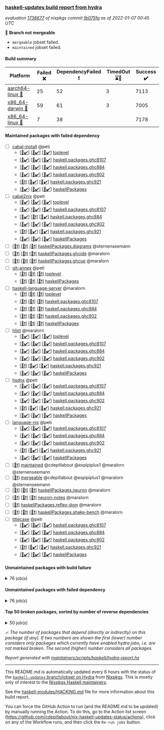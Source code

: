 ### [haskell-updates build report from hydra](https://hydra.nixos.org/jobset/nixpkgs/haskell-updates)
*evaluation [1736677](https://hydra.nixos.org/eval/1736677) of nixpkgs commit [fb075fa](https://github.com/NixOS/nixpkgs/commits/fb075fab731adbacfec384ad910bf48920c099c4) as of 2022-01-07 00:45 UTC*

:red_circle: **Branch not mergeable**
  * `mergeable` jobset failed.
  * `maintained` jobset failed.

#### Build summary

 | Platform | Failed :x: | DependencyFailed :heavy_exclamation_mark: | TimedOut :hourglass::no_entry_sign: | Success :heavy_check_mark: | 
 | --- | --- | --- | --- | --- | 
 | [aarch64-linux :iphone:](https://hydra.nixos.org/eval/1736677?filter=.aarch64-linux) | 25 | 52 | 3 | 7113 | 
 | [x86_64-darwin :apple:](https://hydra.nixos.org/eval/1736677?filter=.x86_64-darwin) | 59 | 61 | 3 | 7005 | 
 | [x86_64-linux :penguin:](https://hydra.nixos.org/eval/1736677?filter=.x86_64-linux) | 7 | 38 |  | 7178 | 
#### Maintained packages with failed dependency
- [ ] [cabal-install](https://hydra.nixos.org/eval/1736677?filter=cabal-install) @peti
  - [[:iphone::heavy_check_mark:]](https://hydra.nixos.org/build/163223493) [[:apple::heavy_check_mark:]](https://hydra.nixos.org/build/163225925) [[:penguin::heavy_check_mark:]](https://hydra.nixos.org/build/163225464) [toplevel](https://hydra.nixos.org/eval/1736677?filter=cabal-install)
  - [[:iphone::heavy_check_mark:]](https://hydra.nixos.org/build/163225688) [[:apple::heavy_check_mark:]](https://hydra.nixos.org/build/163222727) [[:penguin::heavy_check_mark:]](https://hydra.nixos.org/build/163222854) [haskell.packages.ghc8107](https://hydra.nixos.org/eval/1736677?filter=haskell.packages.ghc8107.cabal-install)
  - [[:iphone::heavy_check_mark:]](https://hydra.nixos.org/build/163226806) [[:apple::heavy_check_mark:]](https://hydra.nixos.org/build/163223469) [[:penguin::heavy_check_mark:]](https://hydra.nixos.org/build/163225400) [haskell.packages.ghc884](https://hydra.nixos.org/eval/1736677?filter=haskell.packages.ghc884.cabal-install)
  - [[:iphone::heavy_check_mark:]](https://hydra.nixos.org/build/163230562) [[:apple::heavy_check_mark:]](https://hydra.nixos.org/build/163230332) [[:penguin::heavy_check_mark:]](https://hydra.nixos.org/build/163229192) [haskell.packages.ghc902](https://hydra.nixos.org/eval/1736677?filter=haskell.packages.ghc902.cabal-install)
  - [[:iphone::heavy_exclamation_mark:]](https://hydra.nixos.org/build/163222873) [[:apple::heavy_check_mark:]](https://hydra.nixos.org/build/163229783) [[:penguin::heavy_check_mark:]](https://hydra.nixos.org/build/163228277) [haskell.packages.ghc921](https://hydra.nixos.org/eval/1736677?filter=haskell.packages.ghc921.cabal-install)
  - [[:iphone::heavy_check_mark:]](https://hydra.nixos.org/build/163224328) [[:apple::heavy_check_mark:]](https://hydra.nixos.org/build/163228852) [[:penguin::heavy_check_mark:]](https://hydra.nixos.org/build/163229818) [haskellPackages](https://hydra.nixos.org/eval/1736677?filter=haskellPackages.cabal-install)
- [ ] [cabal2nix](https://hydra.nixos.org/eval/1736677?filter=cabal2nix) @peti
  - [[:iphone::heavy_check_mark:]](https://hydra.nixos.org/build/163349644) [[:apple::heavy_check_mark:]](https://hydra.nixos.org/build/163349654) [[:penguin::heavy_check_mark:]](https://hydra.nixos.org/build/163349651) [toplevel](https://hydra.nixos.org/eval/1736677?filter=cabal2nix)
  - [[:iphone::heavy_check_mark:]](https://hydra.nixos.org/build/163224059) [[:apple::heavy_check_mark:]](https://hydra.nixos.org/build/163222728) [[:penguin::heavy_check_mark:]](https://hydra.nixos.org/build/163223252) [haskell.packages.ghc8107](https://hydra.nixos.org/eval/1736677?filter=haskell.packages.ghc8107.cabal2nix)
  - [[:iphone::heavy_check_mark:]](https://hydra.nixos.org/build/163228596) [[:apple::heavy_exclamation_mark:]](https://hydra.nixos.org/build/163228655) [[:penguin::heavy_check_mark:]](https://hydra.nixos.org/build/163224887) [haskell.packages.ghc884](https://hydra.nixos.org/eval/1736677?filter=haskell.packages.ghc884.cabal2nix)
  - [[:iphone::heavy_check_mark:]](https://hydra.nixos.org/build/163230832) [[:apple::heavy_check_mark:]](https://hydra.nixos.org/build/163227147) [[:penguin::heavy_check_mark:]](https://hydra.nixos.org/build/163228535) [haskell.packages.ghc902](https://hydra.nixos.org/eval/1736677?filter=haskell.packages.ghc902.cabal2nix)
  - [[:iphone::heavy_exclamation_mark:]](https://hydra.nixos.org/build/163231159) [[:apple::heavy_check_mark:]](https://hydra.nixos.org/build/163231168) [[:penguin::heavy_check_mark:]](https://hydra.nixos.org/build/163231157) [haskell.packages.ghc921](https://hydra.nixos.org/eval/1736677?filter=haskell.packages.ghc921.cabal2nix)
  - [[:iphone::heavy_check_mark:]](https://hydra.nixos.org/build/163229214) [[:apple::heavy_check_mark:]](https://hydra.nixos.org/build/163222929) [[:penguin::heavy_check_mark:]](https://hydra.nixos.org/build/163223364) [haskellPackages](https://hydra.nixos.org/eval/1736677?filter=haskellPackages.cabal2nix)
- [ ] [[:iphone::heavy_exclamation_mark:]](https://hydra.nixos.org/build/163227425) [[:apple::heavy_exclamation_mark:]](https://hydra.nixos.org/build/163226715) [[:penguin::heavy_exclamation_mark:]](https://hydra.nixos.org/build/163227688) [haskellPackages.diagrams](https://hydra.nixos.org/eval/1736677?filter=haskellPackages.diagrams) @sternenseemann
- [ ] [[:iphone::heavy_exclamation_mark:]](https://hydra.nixos.org/build/163231034) [[:apple::heavy_exclamation_mark:]](https://hydra.nixos.org/build/163231098) [[:penguin::heavy_exclamation_mark:]](https://hydra.nixos.org/build/163231100) [haskellPackages.ghcide](https://hydra.nixos.org/eval/1736677?filter=haskellPackages.ghcide) @maralorn
- [ ] [[:iphone::heavy_exclamation_mark:]](https://hydra.nixos.org/build/163227323) [[:apple::heavy_exclamation_mark:]](https://hydra.nixos.org/build/163225019) [[:penguin::heavy_exclamation_mark:]](https://hydra.nixos.org/build/163224645) [haskellPackages.ghcup](https://hydra.nixos.org/eval/1736677?filter=haskellPackages.ghcup) @maralorn
- [ ] [git-annex](https://hydra.nixos.org/eval/1736677?filter=git-annex) @peti
  - [[:iphone::heavy_exclamation_mark:]](https://hydra.nixos.org/build/163227858) [[:apple::heavy_exclamation_mark:]](https://hydra.nixos.org/build/163223228) [[:penguin::heavy_exclamation_mark:]](https://hydra.nixos.org/build/163222742) [toplevel](https://hydra.nixos.org/eval/1736677?filter=git-annex)
  - [[:iphone::heavy_exclamation_mark:]](https://hydra.nixos.org/build/163227385) [[:apple::heavy_exclamation_mark:]](https://hydra.nixos.org/build/163222810) [[:penguin::heavy_exclamation_mark:]](https://hydra.nixos.org/build/163225192) [haskellPackages](https://hydra.nixos.org/eval/1736677?filter=haskellPackages.git-annex)
- [ ] [haskell-language-server](https://hydra.nixos.org/eval/1736677?filter=haskell-language-server) @maralorn
  - [[:iphone::heavy_exclamation_mark:]](https://hydra.nixos.org/build/163231162) [[:apple::heavy_exclamation_mark:]](https://hydra.nixos.org/build/163231171) [[:penguin::heavy_exclamation_mark:]](https://hydra.nixos.org/build/163231155) [toplevel](https://hydra.nixos.org/eval/1736677?filter=haskell-language-server)
  - [[:iphone::heavy_exclamation_mark:]](https://hydra.nixos.org/build/163231080) [[:apple::heavy_exclamation_mark:]](https://hydra.nixos.org/build/163231065) [[:penguin::heavy_exclamation_mark:]](https://hydra.nixos.org/build/163231091) [haskell.packages.ghc8107](https://hydra.nixos.org/eval/1736677?filter=haskell.packages.ghc8107.haskell-language-server)
  - [[:iphone::heavy_exclamation_mark:]](https://hydra.nixos.org/build/163231044) [[:apple::heavy_exclamation_mark:]](https://hydra.nixos.org/build/163231063) [[:penguin::heavy_exclamation_mark:]](https://hydra.nixos.org/build/163231073) [haskell.packages.ghc884](https://hydra.nixos.org/eval/1736677?filter=haskell.packages.ghc884.haskell-language-server)
  - [[:iphone::heavy_exclamation_mark:]](https://hydra.nixos.org/build/163231156) [[:apple::heavy_exclamation_mark:]](https://hydra.nixos.org/build/163231172) [[:penguin::heavy_exclamation_mark:]](https://hydra.nixos.org/build/163231164) [haskell.packages.ghc902](https://hydra.nixos.org/eval/1736677?filter=haskell.packages.ghc902.haskell-language-server)
  - [[:iphone::heavy_exclamation_mark:]](https://hydra.nixos.org/build/163231102) [[:apple::heavy_exclamation_mark:]](https://hydra.nixos.org/build/163231062) [[:penguin::heavy_exclamation_mark:]](https://hydra.nixos.org/build/163231077) [haskellPackages](https://hydra.nixos.org/eval/1736677?filter=haskellPackages.haskell-language-server)
- [ ] [hlint](https://hydra.nixos.org/eval/1736677?filter=hlint) @maralorn
  - [[:iphone::heavy_check_mark:]](https://hydra.nixos.org/build/163230363) [[:apple::heavy_check_mark:]](https://hydra.nixos.org/build/163223085) [[:penguin::heavy_check_mark:]](https://hydra.nixos.org/build/163228299) [toplevel](https://hydra.nixos.org/eval/1736677?filter=hlint)
  - [[:iphone::heavy_check_mark:]](https://hydra.nixos.org/build/163224262) [[:apple::heavy_check_mark:]](https://hydra.nixos.org/build/163228298) [[:penguin::heavy_check_mark:]](https://hydra.nixos.org/build/163225377) [haskell.packages.ghc8107](https://hydra.nixos.org/eval/1736677?filter=haskell.packages.ghc8107.hlint)
  - [[:iphone::heavy_check_mark:]](https://hydra.nixos.org/build/163227625) [[:apple::heavy_check_mark:]](https://hydra.nixos.org/build/163227376) [[:penguin::heavy_check_mark:]](https://hydra.nixos.org/build/163229944) [haskell.packages.ghc884](https://hydra.nixos.org/eval/1736677?filter=haskell.packages.ghc884.hlint)
  - [[:iphone::heavy_check_mark:]](https://hydra.nixos.org/build/163231176) [[:apple::heavy_check_mark:]](https://hydra.nixos.org/build/163231175) [[:penguin::heavy_check_mark:]](https://hydra.nixos.org/build/163231153) [haskell.packages.ghc902](https://hydra.nixos.org/eval/1736677?filter=haskell.packages.ghc902.hlint)
  - [[:iphone::heavy_exclamation_mark:]](https://hydra.nixos.org/build/163231161) [[:apple::heavy_check_mark:]](https://hydra.nixos.org/build/163231173) [[:penguin::heavy_check_mark:]](https://hydra.nixos.org/build/163231158) [haskell.packages.ghc921](https://hydra.nixos.org/eval/1736677?filter=haskell.packages.ghc921.hlint)
  - [[:iphone::heavy_check_mark:]](https://hydra.nixos.org/build/163230659) [[:apple::heavy_check_mark:]](https://hydra.nixos.org/build/163230176) [[:penguin::heavy_check_mark:]](https://hydra.nixos.org/build/163225983) [haskellPackages](https://hydra.nixos.org/eval/1736677?filter=haskellPackages.hlint)
- [ ] [hsdns](https://hydra.nixos.org/eval/1736677?filter=hsdns) @peti
  - [[:iphone::heavy_check_mark:]](https://hydra.nixos.org/build/162331690) [[:apple::heavy_check_mark:]](https://hydra.nixos.org/build/162350846) [[:penguin::heavy_check_mark:]](https://hydra.nixos.org/build/162336663) [haskell.packages.ghc8107](https://hydra.nixos.org/eval/1736677?filter=haskell.packages.ghc8107.hsdns)
  - [[:iphone::heavy_check_mark:]](https://hydra.nixos.org/build/162338358) [[:apple::heavy_check_mark:]](https://hydra.nixos.org/build/162338514) [[:penguin::heavy_check_mark:]](https://hydra.nixos.org/build/162346198) [haskell.packages.ghc884](https://hydra.nixos.org/eval/1736677?filter=haskell.packages.ghc884.hsdns)
  - [[:iphone::heavy_check_mark:]](https://hydra.nixos.org/build/162562711) [[:apple::heavy_check_mark:]](https://hydra.nixos.org/build/162564646) [[:penguin::heavy_check_mark:]](https://hydra.nixos.org/build/162564507) [haskell.packages.ghc902](https://hydra.nixos.org/eval/1736677?filter=haskell.packages.ghc902.hsdns)
  - [[:iphone::heavy_exclamation_mark:]](https://hydra.nixos.org/build/162344058) [[:apple::heavy_check_mark:]](https://hydra.nixos.org/build/162350432) [[:penguin::heavy_check_mark:]](https://hydra.nixos.org/build/162340845) [haskell.packages.ghc921](https://hydra.nixos.org/eval/1736677?filter=haskell.packages.ghc921.hsdns)
  - [[:iphone::heavy_check_mark:]](https://hydra.nixos.org/build/162334631) [[:apple::heavy_check_mark:]](https://hydra.nixos.org/build/162338840) [[:penguin::heavy_check_mark:]](https://hydra.nixos.org/build/162345737) [haskellPackages](https://hydra.nixos.org/eval/1736677?filter=haskellPackages.hsdns)
- [ ] [language-nix](https://hydra.nixos.org/eval/1736677?filter=language-nix) @peti
  - [[:iphone::heavy_check_mark:]](https://hydra.nixos.org/build/162349654) [[:apple::heavy_check_mark:]](https://hydra.nixos.org/build/162346415) [[:penguin::heavy_check_mark:]](https://hydra.nixos.org/build/162331080) [haskell.packages.ghc8107](https://hydra.nixos.org/eval/1736677?filter=haskell.packages.ghc8107.language-nix)
  - [[:iphone::heavy_check_mark:]](https://hydra.nixos.org/build/162340650) [[:apple::heavy_check_mark:]](https://hydra.nixos.org/build/162340663) [[:penguin::heavy_check_mark:]](https://hydra.nixos.org/build/162351997) [haskell.packages.ghc884](https://hydra.nixos.org/eval/1736677?filter=haskell.packages.ghc884.language-nix)
  - [[:iphone::heavy_check_mark:]](https://hydra.nixos.org/build/163230397) [[:apple::heavy_check_mark:]](https://hydra.nixos.org/build/163228191) [[:penguin::heavy_check_mark:]](https://hydra.nixos.org/build/163226551) [haskell.packages.ghc902](https://hydra.nixos.org/eval/1736677?filter=haskell.packages.ghc902.language-nix)
  - [[:iphone::heavy_exclamation_mark:]](https://hydra.nixos.org/build/163231169) [[:apple::heavy_check_mark:]](https://hydra.nixos.org/build/163231160) [[:penguin::heavy_check_mark:]](https://hydra.nixos.org/build/163231165) [haskell.packages.ghc921](https://hydra.nixos.org/eval/1736677?filter=haskell.packages.ghc921.language-nix)
  - [[:iphone::heavy_check_mark:]](https://hydra.nixos.org/build/162333949) [[:apple::heavy_check_mark:]](https://hydra.nixos.org/build/162339327) [[:penguin::heavy_check_mark:]](https://hydra.nixos.org/build/162333831) [haskellPackages](https://hydra.nixos.org/eval/1736677?filter=haskellPackages.language-nix)
- [ ] [[:penguin::heavy_exclamation_mark:]](https://hydra.nixos.org/build/163231036) [maintained](https://hydra.nixos.org/eval/1736677?filter=maintained) @cdepillabout @expipiplus1 @maralorn @sternenseemann
- [ ] [[:penguin::heavy_exclamation_mark:]](https://hydra.nixos.org/build/163349642) [mergeable](https://hydra.nixos.org/eval/1736677?filter=mergeable) @cdepillabout @expipiplus1 @maralorn @sternenseemann
- [ ] [[:iphone::heavy_exclamation_mark:]](https://hydra.nixos.org/build/163223707) [[:apple::heavy_exclamation_mark:]](https://hydra.nixos.org/build/163230727) [[:penguin::heavy_exclamation_mark:]](https://hydra.nixos.org/build/163228622) [haskellPackages.neuron](https://hydra.nixos.org/eval/1736677?filter=haskellPackages.neuron) @maralorn
- [ ] [[:iphone::heavy_exclamation_mark:]](https://hydra.nixos.org/build/163226277) [[:apple::heavy_exclamation_mark:]](https://hydra.nixos.org/build/163226575) [[:penguin::heavy_exclamation_mark:]](https://hydra.nixos.org/build/163225978) [neuron-notes](https://hydra.nixos.org/eval/1736677?filter=neuron-notes) @maralorn
- [ ] [[:penguin::heavy_exclamation_mark:]](https://hydra.nixos.org/build/163224964) [haskellPackages.reflex-dom](https://hydra.nixos.org/eval/1736677?filter=haskellPackages.reflex-dom) @maralorn
- [ ] [[:iphone::heavy_exclamation_mark:]](https://hydra.nixos.org/build/163227914) [[:apple::heavy_exclamation_mark:]](https://hydra.nixos.org/build/163228685) [[:penguin::heavy_exclamation_mark:]](https://hydra.nixos.org/build/163223678) [haskellPackages.shake-bench](https://hydra.nixos.org/eval/1736677?filter=haskellPackages.shake-bench) @maralorn
- [ ] [titlecase](https://hydra.nixos.org/eval/1736677?filter=titlecase) @peti
  - [[:iphone::heavy_check_mark:]](https://hydra.nixos.org/build/162348528) [[:apple::heavy_check_mark:]](https://hydra.nixos.org/build/162340714) [[:penguin::heavy_check_mark:]](https://hydra.nixos.org/build/162342703) [haskell.packages.ghc8107](https://hydra.nixos.org/eval/1736677?filter=haskell.packages.ghc8107.titlecase)
  - [[:iphone::heavy_check_mark:]](https://hydra.nixos.org/build/162331577) [[:apple::heavy_check_mark:]](https://hydra.nixos.org/build/162332598) [[:penguin::heavy_check_mark:]](https://hydra.nixos.org/build/162349114) [haskell.packages.ghc884](https://hydra.nixos.org/eval/1736677?filter=haskell.packages.ghc884.titlecase)
  - [[:iphone::heavy_check_mark:]](https://hydra.nixos.org/build/162561744) [[:apple::heavy_check_mark:]](https://hydra.nixos.org/build/162565673) [[:penguin::heavy_check_mark:]](https://hydra.nixos.org/build/162565307) [haskell.packages.ghc902](https://hydra.nixos.org/eval/1736677?filter=haskell.packages.ghc902.titlecase)
  - [[:iphone::heavy_exclamation_mark:]](https://hydra.nixos.org/build/162339190) [[:apple::heavy_check_mark:]](https://hydra.nixos.org/build/162340908) [[:penguin::heavy_check_mark:]](https://hydra.nixos.org/build/162334163) [haskell.packages.ghc921](https://hydra.nixos.org/eval/1736677?filter=haskell.packages.ghc921.titlecase)
  - [[:iphone::heavy_check_mark:]](https://hydra.nixos.org/build/162331458) [[:apple::heavy_check_mark:]](https://hydra.nixos.org/build/162333778) [[:penguin::heavy_check_mark:]](https://hydra.nixos.org/build/162334765) [haskellPackages](https://hydra.nixos.org/eval/1736677?filter=haskellPackages.titlecase)
#### Unmaintained packages with build failure
<details><summary>76 job(s) </summary>

- [ ] [[:iphone::x:]](https://hydra.nixos.org/build/163231070) [[:apple::x:]](https://hydra.nixos.org/build/163231056) [[:penguin::x:]](https://hydra.nixos.org/build/163231049) [haskellPackages.hls-plugin-api](https://hydra.nixos.org/eval/1736677?filter=haskellPackages.hls-plugin-api)  :arrow_heading_up: 21 | 22
- [ ] [[:iphone::heavy_check_mark:]](https://hydra.nixos.org/build/163223463) [[:apple::x:]](https://hydra.nixos.org/build/163227773) [[:penguin::heavy_check_mark:]](https://hydra.nixos.org/build/163230089) [haskellPackages.junit-xml](https://hydra.nixos.org/eval/1736677?filter=haskellPackages.junit-xml)  :arrow_heading_up: 7 | 9
- [ ] [[:iphone::x:]](https://hydra.nixos.org/build/163229256) [[:apple::x:]](https://hydra.nixos.org/build/163228467) [[:penguin::x:]](https://hydra.nixos.org/build/163226546) [haskellPackages.reflex-dom-core](https://hydra.nixos.org/eval/1736677?filter=haskellPackages.reflex-dom-core)  :arrow_heading_up: 6 | 18
- [ ] [[:iphone::heavy_check_mark:]](https://hydra.nixos.org/build/163227682) [[:apple::x:]](https://hydra.nixos.org/build/163230008) [[:penguin::heavy_check_mark:]](https://hydra.nixos.org/build/163227387) [haskellPackages.thyme](https://hydra.nixos.org/eval/1736677?filter=haskellPackages.thyme)  :arrow_heading_up: 6 | 15
- [ ] [[:iphone::x:]](https://hydra.nixos.org/build/163222918) [[:apple::x:]](https://hydra.nixos.org/build/163230576) [[:penguin::x:]](https://hydra.nixos.org/build/163227786) [haskellPackages.mfsolve](https://hydra.nixos.org/eval/1736677?filter=haskellPackages.mfsolve)  :arrow_heading_up: 4 | 15
- [ ] [[:iphone::heavy_check_mark:]](https://hydra.nixos.org/build/163222863) [[:apple::x:]](https://hydra.nixos.org/build/163225829) [[:penguin::heavy_check_mark:]](https://hydra.nixos.org/build/163230076) [haskellPackages.exinst](https://hydra.nixos.org/eval/1736677?filter=haskellPackages.exinst)  :arrow_heading_up: 4 | 6
- [ ] [[:iphone::x:]](https://hydra.nixos.org/build/163226246) [[:apple::x:]](https://hydra.nixos.org/build/163224498) [[:penguin::heavy_check_mark:]](https://hydra.nixos.org/build/163227094) [haskellPackages.ptr-poker](https://hydra.nixos.org/eval/1736677?filter=haskellPackages.ptr-poker)  :arrow_heading_up: 3 | 4
- [ ] [[:iphone::x:]](https://hydra.nixos.org/build/162334350) [[:apple::heavy_check_mark:]](https://hydra.nixos.org/build/162345542) [[:penguin::heavy_check_mark:]](https://hydra.nixos.org/build/162340910) [haskellPackages.long-double](https://hydra.nixos.org/eval/1736677?filter=haskellPackages.long-double)  :arrow_heading_up: 2 | 2
- [ ] [[:iphone::x:]](https://hydra.nixos.org/build/163224467) [[:apple::heavy_check_mark:]](https://hydra.nixos.org/build/163223171) [[:penguin::heavy_check_mark:]](https://hydra.nixos.org/build/163227088) [haskellPackages.OrderedBits](https://hydra.nixos.org/eval/1736677?filter=haskellPackages.OrderedBits)  :arrow_heading_up: 1 | 36
- [ ] [[:iphone::heavy_check_mark:]](https://hydra.nixos.org/build/163230918) [[:apple::x:]](https://hydra.nixos.org/build/163228465) [[:penguin::heavy_check_mark:]](https://hydra.nixos.org/build/163226255) [haskellPackages.free-vector-spaces](https://hydra.nixos.org/eval/1736677?filter=haskellPackages.free-vector-spaces)  :arrow_heading_up: 1 | 7
- [ ] [[:iphone::x:]](https://hydra.nixos.org/build/163223998) [[:apple::heavy_check_mark:]](https://hydra.nixos.org/build/163228243) [[:penguin::heavy_check_mark:]](https://hydra.nixos.org/build/163224499) [haskellPackages.hip](https://hydra.nixos.org/eval/1736677?filter=haskellPackages.hip)  :arrow_heading_up: 1 | 3
- [ ] [[:iphone::x:]](https://hydra.nixos.org/build/162351024) [[:apple::heavy_check_mark:]](https://hydra.nixos.org/build/162340828) [[:penguin::heavy_check_mark:]](https://hydra.nixos.org/build/162350261) [haskellPackages.quic](https://hydra.nixos.org/eval/1736677?filter=haskellPackages.quic)  :arrow_heading_up: 1 | 2
- [ ] [[:iphone::x:]](https://hydra.nixos.org/build/162335896) [[:apple::x:]](https://hydra.nixos.org/build/162340408) [[:penguin::heavy_check_mark:]](https://hydra.nixos.org/build/162342879) [haskellPackages.easytensor](https://hydra.nixos.org/eval/1736677?filter=haskellPackages.easytensor)  :arrow_heading_up: 1 | 1
- [ ] [[:iphone::heavy_check_mark:]](https://hydra.nixos.org/build/163227133) [[:apple::x:]](https://hydra.nixos.org/build/163226119) [[:penguin::heavy_check_mark:]](https://hydra.nixos.org/build/163225764) [haskellPackages.gi-gdkx11](https://hydra.nixos.org/eval/1736677?filter=haskellPackages.gi-gdkx11)  :arrow_heading_up: 1 | 1
- [ ] [[:iphone::heavy_check_mark:]](https://hydra.nixos.org/build/162345878) [[:apple::x:]](https://hydra.nixos.org/build/162344069) [[:penguin::heavy_check_mark:]](https://hydra.nixos.org/build/162348576) [haskellPackages.keep-alive](https://hydra.nixos.org/eval/1736677?filter=haskellPackages.keep-alive)  :arrow_heading_up: 1 | 1
- [ ] [[:iphone::heavy_check_mark:]](https://hydra.nixos.org/build/162349145) [[:apple::x:]](https://hydra.nixos.org/build/162337517) [[:penguin::heavy_check_mark:]](https://hydra.nixos.org/build/162339517) [haskellPackages.loc](https://hydra.nixos.org/eval/1736677?filter=haskellPackages.loc)  :arrow_heading_up: 1 | 1
- [ ] [[:iphone::x:]](https://hydra.nixos.org/build/162337076) [[:apple::heavy_check_mark:]](https://hydra.nixos.org/build/162340398) [[:penguin::heavy_check_mark:]](https://hydra.nixos.org/build/162334597) [haskellPackages.nlopt-haskell](https://hydra.nixos.org/eval/1736677?filter=haskellPackages.nlopt-haskell)  :arrow_heading_up: 1 | 1
- [ ] [[:iphone::heavy_check_mark:]](https://hydra.nixos.org/build/163223845) [[:apple::x:]](https://hydra.nixos.org/build/163223782) [[:penguin::heavy_check_mark:]](https://hydra.nixos.org/build/163229292) [haskellPackages.opencv](https://hydra.nixos.org/eval/1736677?filter=haskellPackages.opencv)  :arrow_heading_up: 1 | 1
- [ ] [[:iphone::heavy_check_mark:]](https://hydra.nixos.org/build/163224729) [[:apple::x:]](https://hydra.nixos.org/build/163228751) [[:penguin::heavy_check_mark:]](https://hydra.nixos.org/build/163224052) [haskellPackages.sequence-formats](https://hydra.nixos.org/eval/1736677?filter=haskellPackages.sequence-formats)  :arrow_heading_up: 1 | 1
- [ ] [[:iphone::x:]](https://hydra.nixos.org/build/162338584) [[:apple::heavy_check_mark:]](https://hydra.nixos.org/build/162338429) [[:penguin::heavy_check_mark:]](https://hydra.nixos.org/build/162336528) [haskellPackages.unicode-properties](https://hydra.nixos.org/eval/1736677?filter=haskellPackages.unicode-properties)  :arrow_heading_up: 1 | 1
- [ ] [[:iphone::x:]](https://hydra.nixos.org/build/163225762) [[:apple::heavy_check_mark:]](https://hydra.nixos.org/build/163222635) [[:penguin::heavy_check_mark:]](https://hydra.nixos.org/build/163222554) [haskellPackages.accelerate-llvm](https://hydra.nixos.org/eval/1736677?filter=haskellPackages.accelerate-llvm)  :arrow_heading_up: 0 | 8
- [ ] [[:iphone::x:]](https://hydra.nixos.org/build/162350546) [[:apple::heavy_check_mark:]](https://hydra.nixos.org/build/162335211) [[:penguin::heavy_check_mark:]](https://hydra.nixos.org/build/162349665) [haskellPackages.freetype2](https://hydra.nixos.org/eval/1736677?filter=haskellPackages.freetype2)  :arrow_heading_up: 0 | 7
- [ ] [[:iphone::heavy_check_mark:]](https://hydra.nixos.org/build/163226469) [[:apple::x:]](https://hydra.nixos.org/build/163227841) [[:penguin::heavy_check_mark:]](https://hydra.nixos.org/build/163223456) [haskellPackages.pipes-zlib](https://hydra.nixos.org/eval/1736677?filter=haskellPackages.pipes-zlib)  :arrow_heading_up: 0 | 6
- [ ] [[:iphone::heavy_check_mark:]](https://hydra.nixos.org/build/162341592) [[:apple::x:]](https://hydra.nixos.org/build/162333412) [[:penguin::heavy_check_mark:]](https://hydra.nixos.org/build/162331313) [haskellPackages.hmidi](https://hydra.nixos.org/eval/1736677?filter=haskellPackages.hmidi)  :arrow_heading_up: 0 | 4
- [ ] [[:iphone::heavy_check_mark:]](https://hydra.nixos.org/build/163222840) [[:apple::x:]](https://hydra.nixos.org/build/163225325) [[:penguin::heavy_check_mark:]](https://hydra.nixos.org/build/163228809) [haskellPackages.zip](https://hydra.nixos.org/eval/1736677?filter=haskellPackages.zip)  :arrow_heading_up: 0 | 4
- [ ] [[:iphone::heavy_check_mark:]](https://hydra.nixos.org/build/163228259) [[:apple::x:]](https://hydra.nixos.org/build/163229752) [[:penguin::heavy_check_mark:]](https://hydra.nixos.org/build/163229670) [haskellPackages.posix-socket](https://hydra.nixos.org/eval/1736677?filter=haskellPackages.posix-socket)  :arrow_heading_up: 0 | 2
- [ ] [[:iphone::heavy_check_mark:]](https://hydra.nixos.org/build/162338455) [[:apple::x:]](https://hydra.nixos.org/build/162333748) [[:penguin::heavy_check_mark:]](https://hydra.nixos.org/build/162332086) [haskellPackages.hamid](https://hydra.nixos.org/eval/1736677?filter=haskellPackages.hamid)  :arrow_heading_up: 0 | 1
- [ ] [[:iphone::heavy_check_mark:]](https://hydra.nixos.org/build/162332586) [[:apple::x:]](https://hydra.nixos.org/build/162334940) [[:penguin::heavy_check_mark:]](https://hydra.nixos.org/build/162343740) [haskellPackages.hmatrix-morpheus](https://hydra.nixos.org/eval/1736677?filter=haskellPackages.hmatrix-morpheus)  :arrow_heading_up: 0 | 1
- [ ] [[:iphone::heavy_check_mark:]](https://hydra.nixos.org/build/162341139) [[:apple::x:]](https://hydra.nixos.org/build/162338575) [[:penguin::heavy_check_mark:]](https://hydra.nixos.org/build/162351289) [haskellPackages.huckleberry](https://hydra.nixos.org/eval/1736677?filter=haskellPackages.huckleberry)  :arrow_heading_up: 0 | 1
- [ ] [[:iphone::heavy_check_mark:]](https://hydra.nixos.org/build/162563202) [[:apple::x:]](https://hydra.nixos.org/build/162561503) [[:penguin::heavy_check_mark:]](https://hydra.nixos.org/build/162565925) [haskellPackages.openal-ffi](https://hydra.nixos.org/eval/1736677?filter=haskellPackages.openal-ffi)  :arrow_heading_up: 0 | 1
- [ ] [[:iphone::x:]](https://hydra.nixos.org/build/162333256) [[:apple::heavy_check_mark:]](https://hydra.nixos.org/build/162344866) [[:penguin::heavy_check_mark:]](https://hydra.nixos.org/build/162335375) [haskellPackages.picosat](https://hydra.nixos.org/eval/1736677?filter=haskellPackages.picosat)  :arrow_heading_up: 0 | 1
- [ ] [[:iphone::heavy_check_mark:]](https://hydra.nixos.org/build/162346127) [[:apple::x:]](https://hydra.nixos.org/build/162350243) [[:penguin::heavy_check_mark:]](https://hydra.nixos.org/build/162348023) [haskellPackages.select](https://hydra.nixos.org/eval/1736677?filter=haskellPackages.select)  :arrow_heading_up: 0 | 1
- [ ] [[:iphone::heavy_check_mark:]](https://hydra.nixos.org/build/162338331) [[:apple::x:]](https://hydra.nixos.org/build/162347017) [[:penguin::heavy_check_mark:]](https://hydra.nixos.org/build/162338095) [haskellPackages.sysinfo](https://hydra.nixos.org/eval/1736677?filter=haskellPackages.sysinfo)  :arrow_heading_up: 0 | 1
- [ ] [[:iphone::heavy_check_mark:]](https://hydra.nixos.org/build/162349388) [[:apple::x:]](https://hydra.nixos.org/build/162344170) [[:penguin::heavy_check_mark:]](https://hydra.nixos.org/build/162348547) [haskellPackages.FractalArt](https://hydra.nixos.org/eval/1736677?filter=haskellPackages.FractalArt) 
- [ ] [[:iphone::x:]](https://hydra.nixos.org/build/162346766) [[:apple::heavy_check_mark:]](https://hydra.nixos.org/build/162344071) [[:penguin::heavy_check_mark:]](https://hydra.nixos.org/build/162338128) [haskellPackages.HsASA](https://hydra.nixos.org/eval/1736677?filter=haskellPackages.HsASA) 
- [ ] [[:iphone::x:]](https://hydra.nixos.org/build/163223540) [[:apple::heavy_check_mark:]](https://hydra.nixos.org/build/163225821) [[:penguin::x:]](https://hydra.nixos.org/build/163223254) [haskellPackages.binary-io](https://hydra.nixos.org/eval/1736677?filter=haskellPackages.binary-io) 
- [ ] [[:iphone::heavy_check_mark:]](https://hydra.nixos.org/build/162347786) [[:apple::x:]](https://hydra.nixos.org/build/162340522) [[:penguin::heavy_check_mark:]](https://hydra.nixos.org/build/162337268) [haskellPackages.chiphunk](https://hydra.nixos.org/eval/1736677?filter=haskellPackages.chiphunk) 
- [ ] [[:iphone::heavy_check_mark:]](https://hydra.nixos.org/build/162338022) [[:apple::x:]](https://hydra.nixos.org/build/162340940) [[:penguin::heavy_check_mark:]](https://hydra.nixos.org/build/162333951) [haskellPackages.discount](https://hydra.nixos.org/eval/1736677?filter=haskellPackages.discount) 
- [ ] [[:iphone::heavy_check_mark:]](https://hydra.nixos.org/build/162334374) [[:apple::x:]](https://hydra.nixos.org/build/162334669) [[:penguin::heavy_check_mark:]](https://hydra.nixos.org/build/162339788) [haskellPackages.diskhash](https://hydra.nixos.org/eval/1736677?filter=haskellPackages.diskhash) 
- [ ] [[:iphone::heavy_check_mark:]](https://hydra.nixos.org/build/162563076) [[:apple::x:]](https://hydra.nixos.org/build/162559700) [[:penguin::heavy_check_mark:]](https://hydra.nixos.org/build/162561051) [haskellPackages.epub-tools](https://hydra.nixos.org/eval/1736677?filter=haskellPackages.epub-tools) 
- [ ] [[:iphone::heavy_check_mark:]](https://hydra.nixos.org/build/162335934) [[:apple::x:]](https://hydra.nixos.org/build/162346473) [[:penguin::heavy_check_mark:]](https://hydra.nixos.org/build/162337080) [haskellPackages.float128](https://hydra.nixos.org/eval/1736677?filter=haskellPackages.float128) 
- [ ] [[:iphone::heavy_check_mark:]](https://hydra.nixos.org/build/163227522) [[:apple::x:]](https://hydra.nixos.org/build/163225480) [[:penguin::heavy_check_mark:]](https://hydra.nixos.org/build/163225743) [haskellPackages.gerrit](https://hydra.nixos.org/eval/1736677?filter=haskellPackages.gerrit) 
- [ ] [[:iphone::x:]](https://hydra.nixos.org/build/162336303) [[:penguin::heavy_check_mark:]](https://hydra.nixos.org/build/162332850) [haskellPackages.gnome-keyring](https://hydra.nixos.org/eval/1736677?filter=haskellPackages.gnome-keyring) 
- [ ] [[:iphone::x:]](https://hydra.nixos.org/build/163224623) [[:apple::x:]](https://hydra.nixos.org/build/163223486) [[:penguin::x:]](https://hydra.nixos.org/build/163224768) [haskellPackages.graph-trace-dot](https://hydra.nixos.org/eval/1736677?filter=haskellPackages.graph-trace-dot) 
- [ ] [[:iphone::x:]](https://hydra.nixos.org/build/163228343) [[:apple::x:]](https://hydra.nixos.org/build/163230920) [[:penguin::x:]](https://hydra.nixos.org/build/163227481) [haskellPackages.groundhog-inspector](https://hydra.nixos.org/eval/1736677?filter=haskellPackages.groundhog-inspector) 
- [ ] [[:iphone::heavy_check_mark:]](https://hydra.nixos.org/build/163220795) [[:apple::x:]](https://hydra.nixos.org/build/162335888) [[:penguin::heavy_check_mark:]](https://hydra.nixos.org/build/162347672) [haskellPackages.gtk-traymanager](https://hydra.nixos.org/eval/1736677?filter=haskellPackages.gtk-traymanager) 
- [ ] [[:iphone::heavy_check_mark:]](https://hydra.nixos.org/build/162351767) [[:apple::x:]](https://hydra.nixos.org/build/162349259) [[:penguin::heavy_check_mark:]](https://hydra.nixos.org/build/162351255) [haskellPackages.hid](https://hydra.nixos.org/eval/1736677?filter=haskellPackages.hid) 
- [ ] [[:iphone::heavy_check_mark:]](https://hydra.nixos.org/build/162561415) [[:apple::x:]](https://hydra.nixos.org/build/162559855) [[:penguin::heavy_check_mark:]](https://hydra.nixos.org/build/162565132) [haskellPackages.highlight](https://hydra.nixos.org/eval/1736677?filter=haskellPackages.highlight) 
- [ ] [[:iphone::heavy_check_mark:]](https://hydra.nixos.org/build/163229582) [[:apple::x:]](https://hydra.nixos.org/build/163227881) [[:penguin::heavy_check_mark:]](https://hydra.nixos.org/build/163230891) [haskellPackages.hinotify-conduit](https://hydra.nixos.org/eval/1736677?filter=haskellPackages.hinotify-conduit) 
- [ ] [[:iphone::x:]](https://hydra.nixos.org/build/163225671) [[:apple::heavy_check_mark:]](https://hydra.nixos.org/build/163222990) [[:penguin::heavy_check_mark:]](https://hydra.nixos.org/build/163229812) [haskellPackages.hq](https://hydra.nixos.org/eval/1736677?filter=haskellPackages.hq) 
- [ ] [[:iphone::heavy_check_mark:]](https://hydra.nixos.org/build/163230564) [[:apple::x:]](https://hydra.nixos.org/build/163228917) [[:penguin::heavy_check_mark:]](https://hydra.nixos.org/build/163223293) [haskellPackages.hs](https://hydra.nixos.org/eval/1736677?filter=haskellPackages.hs) 
- [ ] [[:iphone::heavy_check_mark:]](https://hydra.nixos.org/build/162350400) [[:apple::x:]](https://hydra.nixos.org/build/162339196) [[:penguin::heavy_check_mark:]](https://hydra.nixos.org/build/162331909) [haskellPackages.hsshellscript](https://hydra.nixos.org/eval/1736677?filter=haskellPackages.hsshellscript) 
- [ ] [[:iphone::heavy_check_mark:]](https://hydra.nixos.org/build/162345738) [[:apple::x:]](https://hydra.nixos.org/build/162345564) [[:penguin::heavy_check_mark:]](https://hydra.nixos.org/build/162337085) [haskellPackages.hssourceinfo](https://hydra.nixos.org/eval/1736677?filter=haskellPackages.hssourceinfo) 
- [ ] [[:iphone::heavy_check_mark:]](https://hydra.nixos.org/build/163223355) [[:apple::x:]](https://hydra.nixos.org/build/163229619) [[:penguin::heavy_check_mark:]](https://hydra.nixos.org/build/163228165) [haskellPackages.ipcvar](https://hydra.nixos.org/eval/1736677?filter=haskellPackages.ipcvar) 
- [ ] [[:iphone::heavy_check_mark:]](https://hydra.nixos.org/build/162336131) [[:apple::x:]](https://hydra.nixos.org/build/162352776) [[:penguin::heavy_check_mark:]](https://hydra.nixos.org/build/162341409) [haskellPackages.linux-framebuffer](https://hydra.nixos.org/eval/1736677?filter=haskellPackages.linux-framebuffer) 
- [ ] [[:iphone::heavy_check_mark:]](https://hydra.nixos.org/build/163225644) [[:apple::x:]](https://hydra.nixos.org/build/163225173) [[:penguin::heavy_check_mark:]](https://hydra.nixos.org/build/163223834) [haskellPackages.mediawiki2latex](https://hydra.nixos.org/eval/1736677?filter=haskellPackages.mediawiki2latex) 
- [ ] [[:iphone::heavy_check_mark:]](https://hydra.nixos.org/build/162332317) [[:apple::x:]](https://hydra.nixos.org/build/162350856) [[:penguin::heavy_check_mark:]](https://hydra.nixos.org/build/162348034) [haskellPackages.mercury-api](https://hydra.nixos.org/eval/1736677?filter=haskellPackages.mercury-api) 
- [ ] [[:iphone::heavy_check_mark:]](https://hydra.nixos.org/build/162332844) [[:apple::x:]](https://hydra.nixos.org/build/162338259) [[:penguin::heavy_check_mark:]](https://hydra.nixos.org/build/162336181) [haskellPackages.nano-cryptr](https://hydra.nixos.org/eval/1736677?filter=haskellPackages.nano-cryptr) 
- [ ] [[:iphone::heavy_check_mark:]](https://hydra.nixos.org/build/163223021) [[:apple::x:]](https://hydra.nixos.org/build/163227119) [[:penguin::heavy_check_mark:]](https://hydra.nixos.org/build/163229933) [haskellPackages.persistent-pagination](https://hydra.nixos.org/eval/1736677?filter=haskellPackages.persistent-pagination) 
- [ ] [[:iphone::heavy_check_mark:]](https://hydra.nixos.org/build/163230064) [[:apple::x:]](https://hydra.nixos.org/build/163230689) [[:penguin::heavy_check_mark:]](https://hydra.nixos.org/build/163224620) [haskellPackages.ping-wrapper](https://hydra.nixos.org/eval/1736677?filter=haskellPackages.ping-wrapper) 
- [ ] [[:iphone::x:]](https://hydra.nixos.org/build/163229527) [[:apple::heavy_check_mark:]](https://hydra.nixos.org/build/163223231) [[:penguin::heavy_check_mark:]](https://hydra.nixos.org/build/163223673) [haskellPackages.poker](https://hydra.nixos.org/eval/1736677?filter=haskellPackages.poker) 
- [ ] [[:iphone::heavy_check_mark:]](https://hydra.nixos.org/build/162341623) [[:apple::x:]](https://hydra.nixos.org/build/162342154) [[:penguin::heavy_check_mark:]](https://hydra.nixos.org/build/162339556) [haskellPackages.posix-timer](https://hydra.nixos.org/eval/1736677?filter=haskellPackages.posix-timer) 
- [ ] [[:iphone::heavy_check_mark:]](https://hydra.nixos.org/build/162350122) [[:apple::x:]](https://hydra.nixos.org/build/162342525) [[:penguin::heavy_check_mark:]](https://hydra.nixos.org/build/162351248) [haskellPackages.procex](https://hydra.nixos.org/eval/1736677?filter=haskellPackages.procex) 
- [ ] [[:iphone::heavy_check_mark:]](https://hydra.nixos.org/build/162342456) [[:apple::x:]](https://hydra.nixos.org/build/162338657) [[:penguin::heavy_check_mark:]](https://hydra.nixos.org/build/162348944) [haskellPackages.pthread](https://hydra.nixos.org/eval/1736677?filter=haskellPackages.pthread) 
- [ ] [[:iphone::x:]](https://hydra.nixos.org/build/163229206) [[:apple::x:]](https://hydra.nixos.org/build/163228049) [[:penguin::x:]](https://hydra.nixos.org/build/163222843) [haskellPackages.regex-rure](https://hydra.nixos.org/eval/1736677?filter=haskellPackages.regex-rure) 
- [ ] [[:iphone::x:]](https://hydra.nixos.org/build/162350570) [[:apple::heavy_check_mark:]](https://hydra.nixos.org/build/162348537) [[:penguin::heavy_check_mark:]](https://hydra.nixos.org/build/162352845) [haskellPackages.risc386](https://hydra.nixos.org/eval/1736677?filter=haskellPackages.risc386) 
- [ ] [[:iphone::heavy_check_mark:]](https://hydra.nixos.org/build/163226936) [[:apple::x:]](https://hydra.nixos.org/build/163228819) [[:penguin::heavy_check_mark:]](https://hydra.nixos.org/build/163224081) [haskellPackages.sandwich-webdriver](https://hydra.nixos.org/eval/1736677?filter=haskellPackages.sandwich-webdriver) 
- [ ] [[:iphone::heavy_check_mark:]](https://hydra.nixos.org/build/162335476) [[:apple::x:]](https://hydra.nixos.org/build/162333299) [[:penguin::heavy_check_mark:]](https://hydra.nixos.org/build/162342813) [haskellPackages.sfml-audio](https://hydra.nixos.org/eval/1736677?filter=haskellPackages.sfml-audio) 
- [ ] [[:iphone::heavy_check_mark:]](https://hydra.nixos.org/build/162334480) [[:apple::x:]](https://hydra.nixos.org/build/162351344) [[:penguin::heavy_check_mark:]](https://hydra.nixos.org/build/162337680) [haskellPackages.shared-memory](https://hydra.nixos.org/eval/1736677?filter=haskellPackages.shared-memory) 
- [ ] [[:iphone::heavy_check_mark:]](https://hydra.nixos.org/build/162564743) [[:apple::x:]](https://hydra.nixos.org/build/162957001) [[:penguin::heavy_check_mark:]](https://hydra.nixos.org/build/162566025) [haskellPackages.tailfile-hinotify](https://hydra.nixos.org/eval/1736677?filter=haskellPackages.tailfile-hinotify) 
- [ ] [[:iphone::x:]](https://hydra.nixos.org/build/162332191) [[:apple::heavy_check_mark:]](https://hydra.nixos.org/build/162339521) [[:penguin::heavy_check_mark:]](https://hydra.nixos.org/build/162337513) [haskellPackages.wiringPi](https://hydra.nixos.org/eval/1736677?filter=haskellPackages.wiringPi) 
- [ ] [[:iphone::x:]](https://hydra.nixos.org/build/162333258) [[:apple::heavy_check_mark:]](https://hydra.nixos.org/build/162334542) [[:penguin::heavy_check_mark:]](https://hydra.nixos.org/build/162333294) [haskellPackages.x86-64bit](https://hydra.nixos.org/eval/1736677?filter=haskellPackages.x86-64bit) 
- [ ] [[:iphone::heavy_check_mark:]](https://hydra.nixos.org/build/162346926) [[:apple::x:]](https://hydra.nixos.org/build/162346995) [[:penguin::heavy_check_mark:]](https://hydra.nixos.org/build/162344917) [haskellPackages.xmonad-utils](https://hydra.nixos.org/eval/1736677?filter=haskellPackages.xmonad-utils) 
- [ ] [[:iphone::heavy_check_mark:]](https://hydra.nixos.org/build/162348428) [[:apple::x:]](https://hydra.nixos.org/build/162351500) [[:penguin::heavy_check_mark:]](https://hydra.nixos.org/build/162348534) [haskellPackages.yoga](https://hydra.nixos.org/eval/1736677?filter=haskellPackages.yoga) 
- [ ] [[:iphone::heavy_check_mark:]](https://hydra.nixos.org/build/162345285) [[:apple::x:]](https://hydra.nixos.org/build/162348234) [[:penguin::heavy_check_mark:]](https://hydra.nixos.org/build/162342137) [haskellPackages.zot](https://hydra.nixos.org/eval/1736677?filter=haskellPackages.zot) 
- [ ] [[:iphone::heavy_check_mark:]](https://hydra.nixos.org/build/162347006) [[:apple::x:]](https://hydra.nixos.org/build/162352011) [[:penguin::heavy_check_mark:]](https://hydra.nixos.org/build/162336227) [haskellPackages.zxcvbn-c](https://hydra.nixos.org/eval/1736677?filter=haskellPackages.zxcvbn-c) 
</details>

#### Unmaintained packages with failed dependency
<details><summary>76 job(s) </summary>

- [ ] [ihaskell](https://hydra.nixos.org/eval/1736677?filter=ihaskell)  :arrow_heading_up: 13 | 17
  -   [[:penguin::heavy_exclamation_mark:]](https://hydra.nixos.org/build/163222884) [toplevel](https://hydra.nixos.org/eval/1736677?filter=ihaskell)
  - [[:iphone::heavy_check_mark:]](https://hydra.nixos.org/build/163227939) [[:apple::heavy_check_mark:]](https://hydra.nixos.org/build/163227412) [[:penguin::heavy_check_mark:]](https://hydra.nixos.org/build/163228699) [haskellPackages](https://hydra.nixos.org/eval/1736677?filter=haskellPackages.ihaskell)
- [ ] [[:iphone::heavy_check_mark:]](https://hydra.nixos.org/build/163226204) [[:apple::heavy_exclamation_mark:]](https://hydra.nixos.org/build/163230802) [[:penguin::heavy_check_mark:]](https://hydra.nixos.org/build/163229877) [haskellPackages.pretty-diff](https://hydra.nixos.org/eval/1736677?filter=haskellPackages.pretty-diff)  :arrow_heading_up: 6 | 12
- [ ] [[:iphone::heavy_check_mark:]](https://hydra.nixos.org/build/163227050) [[:apple::heavy_exclamation_mark:]](https://hydra.nixos.org/build/163224708) [[:penguin::heavy_check_mark:]](https://hydra.nixos.org/build/163230943) [haskellPackages.nri-prelude](https://hydra.nixos.org/eval/1736677?filter=haskellPackages.nri-prelude)  :arrow_heading_up: 5 | 7
- [ ] [[:iphone::heavy_check_mark:]](https://hydra.nixos.org/build/163226089) [[:apple::heavy_exclamation_mark:]](https://hydra.nixos.org/build/163229352) [[:penguin::heavy_check_mark:]](https://hydra.nixos.org/build/163223687) [haskellPackages.nri-env-parser](https://hydra.nixos.org/eval/1736677?filter=haskellPackages.nri-env-parser)  :arrow_heading_up: 4 | 6
- [ ] [[:iphone::heavy_exclamation_mark:]](https://hydra.nixos.org/build/163227449) [[:apple::heavy_exclamation_mark:]](https://hydra.nixos.org/build/163224583) [[:penguin::heavy_exclamation_mark:]](https://hydra.nixos.org/build/163226254) [haskellPackages.diagrams-contrib](https://hydra.nixos.org/eval/1736677?filter=haskellPackages.diagrams-contrib)  :arrow_heading_up: 3 | 14
- [ ] [[:iphone::heavy_check_mark:]](https://hydra.nixos.org/build/163222878) [[:apple::heavy_exclamation_mark:]](https://hydra.nixos.org/build/163227505) [[:penguin::heavy_check_mark:]](https://hydra.nixos.org/build/163225163) [haskellPackages.nri-observability](https://hydra.nixos.org/eval/1736677?filter=haskellPackages.nri-observability)  :arrow_heading_up: 3 | 5
- [ ] [[:iphone::heavy_exclamation_mark:]](https://hydra.nixos.org/build/163231085) [[:apple::heavy_exclamation_mark:]](https://hydra.nixos.org/build/163231090) [[:penguin::heavy_exclamation_mark:]](https://hydra.nixos.org/build/163231052) [haskellPackages.hls-explicit-imports-plugin](https://hydra.nixos.org/eval/1736677?filter=haskellPackages.hls-explicit-imports-plugin)  :arrow_heading_up: 2 | 2
- [ ] [[:iphone::heavy_exclamation_mark:]](https://hydra.nixos.org/build/163231060) [[:apple::heavy_exclamation_mark:]](https://hydra.nixos.org/build/163231089) [[:penguin::heavy_exclamation_mark:]](https://hydra.nixos.org/build/163231045) [haskellPackages.hls-retrie-plugin](https://hydra.nixos.org/eval/1736677?filter=haskellPackages.hls-retrie-plugin)  :arrow_heading_up: 2 | 2
- [ ] [[:iphone::heavy_exclamation_mark:]](https://hydra.nixos.org/build/163230955) [[:apple::heavy_exclamation_mark:]](https://hydra.nixos.org/build/163222693) [[:penguin::heavy_check_mark:]](https://hydra.nixos.org/build/163225144) [haskellPackages.jsonifier](https://hydra.nixos.org/eval/1736677?filter=haskellPackages.jsonifier)  :arrow_heading_up: 2 | 2
- [ ] [hoogle](https://hydra.nixos.org/eval/1736677?filter=hoogle)  :arrow_heading_up: 1 | 2
  - [[:iphone::heavy_check_mark:]](https://hydra.nixos.org/build/163222771) [[:apple::heavy_check_mark:]](https://hydra.nixos.org/build/163229285) [[:penguin::heavy_check_mark:]](https://hydra.nixos.org/build/163230948) [haskell.packages.ghc8107](https://hydra.nixos.org/eval/1736677?filter=haskell.packages.ghc8107.hoogle)
  - [[:iphone::heavy_check_mark:]](https://hydra.nixos.org/build/163225436) [[:apple::heavy_check_mark:]](https://hydra.nixos.org/build/163226724) [[:penguin::heavy_check_mark:]](https://hydra.nixos.org/build/163226004) [haskell.packages.ghc884](https://hydra.nixos.org/eval/1736677?filter=haskell.packages.ghc884.hoogle)
  - [[:iphone::heavy_check_mark:]](https://hydra.nixos.org/build/163226652) [[:apple::heavy_check_mark:]](https://hydra.nixos.org/build/163227160) [[:penguin::heavy_check_mark:]](https://hydra.nixos.org/build/163227965) [haskell.packages.ghc902](https://hydra.nixos.org/eval/1736677?filter=haskell.packages.ghc902.hoogle)
  - [[:iphone::heavy_exclamation_mark:]](https://hydra.nixos.org/build/163231170) [[:apple::heavy_check_mark:]](https://hydra.nixos.org/build/163231174) [[:penguin::heavy_check_mark:]](https://hydra.nixos.org/build/163231166) [haskell.packages.ghc921](https://hydra.nixos.org/eval/1736677?filter=haskell.packages.ghc921.hoogle)
  - [[:iphone::heavy_check_mark:]](https://hydra.nixos.org/build/163226547) [[:apple::heavy_check_mark:]](https://hydra.nixos.org/build/163225283) [[:penguin::heavy_check_mark:]](https://hydra.nixos.org/build/163223111) [haskellPackages](https://hydra.nixos.org/eval/1736677?filter=haskellPackages.hoogle)
- [ ] [[:iphone::heavy_exclamation_mark:]](https://hydra.nixos.org/build/163231081) [[:apple::heavy_exclamation_mark:]](https://hydra.nixos.org/build/163231037) [[:penguin::heavy_exclamation_mark:]](https://hydra.nixos.org/build/163231054) [haskellPackages.hls-brittany-plugin](https://hydra.nixos.org/eval/1736677?filter=haskellPackages.hls-brittany-plugin)  :arrow_heading_up: 1 | 1
- [ ] [[:iphone::heavy_exclamation_mark:]](https://hydra.nixos.org/build/163231041) [[:apple::heavy_exclamation_mark:]](https://hydra.nixos.org/build/163231106) [[:penguin::heavy_exclamation_mark:]](https://hydra.nixos.org/build/163231112) [haskellPackages.hls-call-hierarchy-plugin](https://hydra.nixos.org/eval/1736677?filter=haskellPackages.hls-call-hierarchy-plugin)  :arrow_heading_up: 1 | 1
- [ ] [[:iphone::heavy_exclamation_mark:]](https://hydra.nixos.org/build/163231043) [[:apple::heavy_exclamation_mark:]](https://hydra.nixos.org/build/163231101) [[:penguin::heavy_exclamation_mark:]](https://hydra.nixos.org/build/163231107) [haskellPackages.hls-class-plugin](https://hydra.nixos.org/eval/1736677?filter=haskellPackages.hls-class-plugin)  :arrow_heading_up: 1 | 1
- [ ] [[:iphone::heavy_exclamation_mark:]](https://hydra.nixos.org/build/163231092) [[:apple::heavy_exclamation_mark:]](https://hydra.nixos.org/build/163231042) [[:penguin::heavy_exclamation_mark:]](https://hydra.nixos.org/build/163231069) [haskellPackages.hls-eval-plugin](https://hydra.nixos.org/eval/1736677?filter=haskellPackages.hls-eval-plugin)  :arrow_heading_up: 1 | 1
- [ ] [[:iphone::heavy_exclamation_mark:]](https://hydra.nixos.org/build/163231093) [[:apple::heavy_exclamation_mark:]](https://hydra.nixos.org/build/163231053) [[:penguin::heavy_exclamation_mark:]](https://hydra.nixos.org/build/163231047) [haskellPackages.hls-floskell-plugin](https://hydra.nixos.org/eval/1736677?filter=haskellPackages.hls-floskell-plugin)  :arrow_heading_up: 1 | 1
- [ ] [[:iphone::heavy_exclamation_mark:]](https://hydra.nixos.org/build/163231067) [[:apple::heavy_exclamation_mark:]](https://hydra.nixos.org/build/163231078) [[:penguin::heavy_exclamation_mark:]](https://hydra.nixos.org/build/163231068) [haskellPackages.hls-fourmolu-plugin](https://hydra.nixos.org/eval/1736677?filter=haskellPackages.hls-fourmolu-plugin)  :arrow_heading_up: 1 | 1
- [ ] [[:iphone::heavy_exclamation_mark:]](https://hydra.nixos.org/build/163231087) [[:apple::heavy_exclamation_mark:]](https://hydra.nixos.org/build/163231082) [[:penguin::heavy_exclamation_mark:]](https://hydra.nixos.org/build/163231076) [haskellPackages.hls-haddock-comments-plugin](https://hydra.nixos.org/eval/1736677?filter=haskellPackages.hls-haddock-comments-plugin)  :arrow_heading_up: 1 | 1
- [ ] [[:iphone::heavy_exclamation_mark:]](https://hydra.nixos.org/build/163231095) [[:apple::heavy_exclamation_mark:]](https://hydra.nixos.org/build/163231088) [[:penguin::heavy_exclamation_mark:]](https://hydra.nixos.org/build/163231103) [haskellPackages.hls-hlint-plugin](https://hydra.nixos.org/eval/1736677?filter=haskellPackages.hls-hlint-plugin)  :arrow_heading_up: 1 | 1
- [ ] [[:iphone::heavy_exclamation_mark:]](https://hydra.nixos.org/build/163231071) [[:apple::heavy_exclamation_mark:]](https://hydra.nixos.org/build/163231104) [[:penguin::heavy_exclamation_mark:]](https://hydra.nixos.org/build/163231086) [haskellPackages.hls-module-name-plugin](https://hydra.nixos.org/eval/1736677?filter=haskellPackages.hls-module-name-plugin)  :arrow_heading_up: 1 | 1
- [ ] [[:iphone::heavy_exclamation_mark:]](https://hydra.nixos.org/build/163231039) [[:apple::heavy_exclamation_mark:]](https://hydra.nixos.org/build/163231094) [[:penguin::heavy_exclamation_mark:]](https://hydra.nixos.org/build/163231038) [haskellPackages.hls-ormolu-plugin](https://hydra.nixos.org/eval/1736677?filter=haskellPackages.hls-ormolu-plugin)  :arrow_heading_up: 1 | 1
- [ ] [[:iphone::heavy_exclamation_mark:]](https://hydra.nixos.org/build/163231110) [[:apple::heavy_exclamation_mark:]](https://hydra.nixos.org/build/163231105) [[:penguin::heavy_exclamation_mark:]](https://hydra.nixos.org/build/163231046) [haskellPackages.hls-pragmas-plugin](https://hydra.nixos.org/eval/1736677?filter=haskellPackages.hls-pragmas-plugin)  :arrow_heading_up: 1 | 1
- [ ] [[:iphone::heavy_exclamation_mark:]](https://hydra.nixos.org/build/163231035) [[:apple::heavy_exclamation_mark:]](https://hydra.nixos.org/build/163231111) [[:penguin::heavy_exclamation_mark:]](https://hydra.nixos.org/build/163231059) [haskellPackages.hls-refine-imports-plugin](https://hydra.nixos.org/eval/1736677?filter=haskellPackages.hls-refine-imports-plugin)  :arrow_heading_up: 1 | 1
- [ ] [[:iphone::heavy_exclamation_mark:]](https://hydra.nixos.org/build/163231096) [[:apple::heavy_exclamation_mark:]](https://hydra.nixos.org/build/163231113) [[:penguin::heavy_exclamation_mark:]](https://hydra.nixos.org/build/163231048) [haskellPackages.hls-splice-plugin](https://hydra.nixos.org/eval/1736677?filter=haskellPackages.hls-splice-plugin)  :arrow_heading_up: 1 | 1
- [ ] [[:iphone::heavy_exclamation_mark:]](https://hydra.nixos.org/build/163231084) [[:apple::heavy_exclamation_mark:]](https://hydra.nixos.org/build/163231058) [[:penguin::heavy_exclamation_mark:]](https://hydra.nixos.org/build/163231061) [haskellPackages.hls-stylish-haskell-plugin](https://hydra.nixos.org/eval/1736677?filter=haskellPackages.hls-stylish-haskell-plugin)  :arrow_heading_up: 1 | 1
- [ ] [[:iphone::heavy_exclamation_mark:]](https://hydra.nixos.org/build/163231040) [[:apple::heavy_exclamation_mark:]](https://hydra.nixos.org/build/163231051) [[:penguin::heavy_exclamation_mark:]](https://hydra.nixos.org/build/163231033) [haskellPackages.hls-tactics-plugin](https://hydra.nixos.org/eval/1736677?filter=haskellPackages.hls-tactics-plugin)  :arrow_heading_up: 1 | 1
- [ ] [[:iphone::heavy_check_mark:]](https://hydra.nixos.org/build/163226650) [[:apple::heavy_exclamation_mark:]](https://hydra.nixos.org/build/163230900) [[:penguin::heavy_check_mark:]](https://hydra.nixos.org/build/163225615) [haskellPackages.nri-redis](https://hydra.nixos.org/eval/1736677?filter=haskellPackages.nri-redis)  :arrow_heading_up: 1 | 1
- [ ] [[:iphone::heavy_exclamation_mark:]](https://hydra.nixos.org/build/163226595) [[:apple::heavy_exclamation_mark:]](https://hydra.nixos.org/build/163229056) [[:penguin::heavy_check_mark:]](https://hydra.nixos.org/build/163223142) [haskellPackages.opentelemetry-extra](https://hydra.nixos.org/eval/1736677?filter=haskellPackages.opentelemetry-extra)  :arrow_heading_up: 1 | 1
- [ ] [[:iphone::heavy_check_mark:]](https://hydra.nixos.org/build/163227270) [[:apple::heavy_exclamation_mark:]](https://hydra.nixos.org/build/163224596) [[:penguin::heavy_check_mark:]](https://hydra.nixos.org/build/163230942) [haskellPackages.orgmode-parse](https://hydra.nixos.org/eval/1736677?filter=haskellPackages.orgmode-parse)  :arrow_heading_up: 1 | 1
- [ ] [[:iphone::heavy_exclamation_mark:]](https://hydra.nixos.org/build/163228681) [[:apple::heavy_exclamation_mark:]](https://hydra.nixos.org/build/163226833) [[:penguin::heavy_exclamation_mark:]](https://hydra.nixos.org/build/163225187) [haskellPackages.reflex-dom-pandoc](https://hydra.nixos.org/eval/1736677?filter=haskellPackages.reflex-dom-pandoc)  :arrow_heading_up: 1 | 1
- [ ] [[:iphone::heavy_exclamation_mark:]](https://hydra.nixos.org/build/163222855) [[:apple::heavy_check_mark:]](https://hydra.nixos.org/build/163225601) [[:penguin::heavy_check_mark:]](https://hydra.nixos.org/build/163229089) [haskellPackages.PrimitiveArray](https://hydra.nixos.org/eval/1736677?filter=haskellPackages.PrimitiveArray)  :arrow_heading_up: 0 | 35
- [ ] [[:iphone::heavy_check_mark:]](https://hydra.nixos.org/build/163230975) [[:apple::heavy_exclamation_mark:]](https://hydra.nixos.org/build/163229310) [[:penguin::heavy_check_mark:]](https://hydra.nixos.org/build/163223201) [haskellPackages.dde](https://hydra.nixos.org/eval/1736677?filter=haskellPackages.dde)  :arrow_heading_up: 0 | 1
- [ ] [[:iphone::heavy_exclamation_mark:]](https://hydra.nixos.org/build/163223693) [[:apple::heavy_check_mark:]](https://hydra.nixos.org/build/163223217) [[:penguin::heavy_check_mark:]](https://hydra.nixos.org/build/163223195) [haskellPackages.http3](https://hydra.nixos.org/eval/1736677?filter=haskellPackages.http3)  :arrow_heading_up: 0 | 1
- [ ] [[:iphone::heavy_check_mark:]](https://hydra.nixos.org/build/163228843) [[:apple::heavy_exclamation_mark:]](https://hydra.nixos.org/build/163230059) [[:penguin::heavy_check_mark:]](https://hydra.nixos.org/build/163230645) [haskellPackages.keenser](https://hydra.nixos.org/eval/1736677?filter=haskellPackages.keenser)  :arrow_heading_up: 0 | 1
- [ ] [[:iphone::heavy_check_mark:]](https://hydra.nixos.org/build/163223757) [[:apple::heavy_exclamation_mark:]](https://hydra.nixos.org/build/163223739) [[:penguin::heavy_check_mark:]](https://hydra.nixos.org/build/163223850) [haskellPackages.antiope-es](https://hydra.nixos.org/eval/1736677?filter=haskellPackages.antiope-es) 
- [ ] [cabal2nix-unstable](https://hydra.nixos.org/eval/1736677?filter=cabal2nix-unstable) 
  - [[:iphone::heavy_check_mark:]](https://hydra.nixos.org/build/163349639) [[:apple::heavy_check_mark:]](https://hydra.nixos.org/build/163349650) [[:penguin::heavy_check_mark:]](https://hydra.nixos.org/build/163349637) [haskell.packages.ghc8107](https://hydra.nixos.org/eval/1736677?filter=haskell.packages.ghc8107.cabal2nix-unstable)
  - [[:iphone::heavy_check_mark:]](https://hydra.nixos.org/build/163349648) [[:apple::heavy_exclamation_mark:]](https://hydra.nixos.org/build/163349652) [[:penguin::heavy_check_mark:]](https://hydra.nixos.org/build/163349645) [haskell.packages.ghc884](https://hydra.nixos.org/eval/1736677?filter=haskell.packages.ghc884.cabal2nix-unstable)
  - [[:iphone::heavy_check_mark:]](https://hydra.nixos.org/build/163349646) [[:apple::heavy_check_mark:]](https://hydra.nixos.org/build/163349656) [[:penguin::heavy_check_mark:]](https://hydra.nixos.org/build/163349641) [haskell.packages.ghc902](https://hydra.nixos.org/eval/1736677?filter=haskell.packages.ghc902.cabal2nix-unstable)
  - [[:iphone::heavy_exclamation_mark:]](https://hydra.nixos.org/build/163349643) [[:apple::heavy_check_mark:]](https://hydra.nixos.org/build/163349647) [[:penguin::heavy_check_mark:]](https://hydra.nixos.org/build/163349655) [haskell.packages.ghc921](https://hydra.nixos.org/eval/1736677?filter=haskell.packages.ghc921.cabal2nix-unstable)
  - [[:iphone::heavy_check_mark:]](https://hydra.nixos.org/build/163349638) [[:apple::heavy_check_mark:]](https://hydra.nixos.org/build/163349649) [[:penguin::heavy_check_mark:]](https://hydra.nixos.org/build/163349640) [haskellPackages](https://hydra.nixos.org/eval/1736677?filter=haskellPackages.cabal2nix-unstable)
- [ ] [[:iphone::heavy_exclamation_mark:]](https://hydra.nixos.org/build/162351830) [[:apple::heavy_exclamation_mark:]](https://hydra.nixos.org/build/162351929) [[:penguin::heavy_check_mark:]](https://hydra.nixos.org/build/162332352) [haskellPackages.easytensor-vulkan](https://hydra.nixos.org/eval/1736677?filter=haskellPackages.easytensor-vulkan) 
- [ ] [[:iphone::heavy_check_mark:]](https://hydra.nixos.org/build/163230431) [[:apple::heavy_exclamation_mark:]](https://hydra.nixos.org/build/163226526) [[:penguin::heavy_check_mark:]](https://hydra.nixos.org/build/163228142) [haskellPackages.exinst-aeson](https://hydra.nixos.org/eval/1736677?filter=haskellPackages.exinst-aeson) 
- [ ] [[:iphone::heavy_check_mark:]](https://hydra.nixos.org/build/163228385) [[:apple::heavy_exclamation_mark:]](https://hydra.nixos.org/build/163226239) [[:penguin::heavy_check_mark:]](https://hydra.nixos.org/build/163222928) [haskellPackages.exinst-bytes](https://hydra.nixos.org/eval/1736677?filter=haskellPackages.exinst-bytes) 
- [ ] [[:iphone::heavy_check_mark:]](https://hydra.nixos.org/build/163224199) [[:apple::heavy_exclamation_mark:]](https://hydra.nixos.org/build/163227362) [[:penguin::heavy_check_mark:]](https://hydra.nixos.org/build/163229132) [haskellPackages.exinst-cereal](https://hydra.nixos.org/eval/1736677?filter=haskellPackages.exinst-cereal) 
- [ ] [[:iphone::heavy_check_mark:]](https://hydra.nixos.org/build/163228566) [[:apple::heavy_exclamation_mark:]](https://hydra.nixos.org/build/163229688) [[:penguin::heavy_check_mark:]](https://hydra.nixos.org/build/163227014) [haskellPackages.exinst-serialise](https://hydra.nixos.org/eval/1736677?filter=haskellPackages.exinst-serialise) 
- [ ] [[:iphone::heavy_check_mark:]](https://hydra.nixos.org/build/163227358) [[:apple::heavy_exclamation_mark:]](https://hydra.nixos.org/build/163224742) [[:penguin::heavy_check_mark:]](https://hydra.nixos.org/build/163225859) [haskellPackages.fastparser](https://hydra.nixos.org/eval/1736677?filter=haskellPackages.fastparser) 
- [ ] [[:iphone::heavy_exclamation_mark:]](https://hydra.nixos.org/build/163227893) [[:apple::heavy_exclamation_mark:]](https://hydra.nixos.org/build/163223668) [[:penguin::heavy_exclamation_mark:]](https://hydra.nixos.org/build/163222962) [haskellPackages.graph-trace-viz](https://hydra.nixos.org/eval/1736677?filter=haskellPackages.graph-trace-viz) 
- [ ] [[:iphone::heavy_exclamation_mark:]](https://hydra.nixos.org/build/163231064) [[:apple::heavy_exclamation_mark:]](https://hydra.nixos.org/build/163231055) [[:penguin::heavy_exclamation_mark:]](https://hydra.nixos.org/build/163231109) [haskellPackages.hls-rename-plugin](https://hydra.nixos.org/eval/1736677?filter=haskellPackages.hls-rename-plugin) 
- [ ] [[:iphone::heavy_exclamation_mark:]](https://hydra.nixos.org/build/163231114) [[:apple::heavy_exclamation_mark:]](https://hydra.nixos.org/build/163231057) [[:penguin::heavy_exclamation_mark:]](https://hydra.nixos.org/build/163231050) [haskellPackages.hls-test-utils](https://hydra.nixos.org/eval/1736677?filter=haskellPackages.hls-test-utils) 
- [ ] [[:iphone::heavy_exclamation_mark:]](https://hydra.nixos.org/build/162343501) [[:apple::heavy_check_mark:]](https://hydra.nixos.org/build/162333492) [[:penguin::heavy_check_mark:]](https://hydra.nixos.org/build/162349192) [haskellPackages.hmatrix-nlopt](https://hydra.nixos.org/eval/1736677?filter=haskellPackages.hmatrix-nlopt) 
- [ ] [[:iphone::heavy_exclamation_mark:]](https://hydra.nixos.org/build/163230229) [[:apple::heavy_exclamation_mark:]](https://hydra.nixos.org/build/163227105) [[:penguin::heavy_exclamation_mark:]](https://hydra.nixos.org/build/163226208) [haskellPackages.ihaskell-diagrams](https://hydra.nixos.org/eval/1736677?filter=haskellPackages.ihaskell-diagrams) 
- [ ] [[:iphone::heavy_exclamation_mark:]](https://hydra.nixos.org/build/162341748) [[:apple::heavy_check_mark:]](https://hydra.nixos.org/build/162348585) [[:penguin::heavy_check_mark:]](https://hydra.nixos.org/build/162345505) [haskellPackages.kmn-programming](https://hydra.nixos.org/eval/1736677?filter=haskellPackages.kmn-programming) 
- [ ] [[:iphone::heavy_check_mark:]](https://hydra.nixos.org/build/163226411) [[:apple::heavy_exclamation_mark:]](https://hydra.nixos.org/build/163223299) [[:penguin::heavy_check_mark:]](https://hydra.nixos.org/build/163226494) [haskellPackages.nri-http](https://hydra.nixos.org/eval/1736677?filter=haskellPackages.nri-http) 
- [ ] [[:iphone::heavy_check_mark:]](https://hydra.nixos.org/build/163222763) [[:apple::heavy_exclamation_mark:]](https://hydra.nixos.org/build/163223894) [[:penguin::heavy_check_mark:]](https://hydra.nixos.org/build/163224006) [haskellPackages.nri-test-encoding](https://hydra.nixos.org/eval/1736677?filter=haskellPackages.nri-test-encoding) 
- [ ] [[:iphone::heavy_check_mark:]](https://hydra.nixos.org/build/163229658) [[:apple::heavy_exclamation_mark:]](https://hydra.nixos.org/build/163229253) [[:penguin::heavy_check_mark:]](https://hydra.nixos.org/build/163223806) [haskellPackages.opencv-extra](https://hydra.nixos.org/eval/1736677?filter=haskellPackages.opencv-extra) 
- [ ] [[:iphone::heavy_exclamation_mark:]](https://hydra.nixos.org/build/163224673) [[:apple::heavy_exclamation_mark:]](https://hydra.nixos.org/build/163227151) [[:penguin::heavy_check_mark:]](https://hydra.nixos.org/build/163223311) [haskellPackages.opentelemetry-lightstep](https://hydra.nixos.org/eval/1736677?filter=haskellPackages.opentelemetry-lightstep) 
- [ ] [[:iphone::heavy_check_mark:]](https://hydra.nixos.org/build/163228686) [[:apple::heavy_exclamation_mark:]](https://hydra.nixos.org/build/163227093) [[:penguin::heavy_check_mark:]](https://hydra.nixos.org/build/163227935) [haskellPackages.orgstat](https://hydra.nixos.org/eval/1736677?filter=haskellPackages.orgstat) 
- [ ] [[:iphone::heavy_exclamation_mark:]](https://hydra.nixos.org/build/163224206) [[:apple::heavy_check_mark:]](https://hydra.nixos.org/build/163226558) [[:penguin::heavy_check_mark:]](https://hydra.nixos.org/build/163222699) [haskellPackages.perceptual-hash](https://hydra.nixos.org/eval/1736677?filter=haskellPackages.perceptual-hash) 
- [ ] [[:iphone::heavy_check_mark:]](https://hydra.nixos.org/build/163226217) [[:apple::heavy_exclamation_mark:]](https://hydra.nixos.org/build/163230811) [[:penguin::heavy_check_mark:]](https://hydra.nixos.org/build/163222672) [haskellPackages.postgresql-replicant](https://hydra.nixos.org/eval/1736677?filter=haskellPackages.postgresql-replicant) 
- [ ] [[:iphone::heavy_exclamation_mark:]](https://hydra.nixos.org/build/163224676) [[:apple::heavy_exclamation_mark:]](https://hydra.nixos.org/build/163223094) [[:penguin::heavy_exclamation_mark:]](https://hydra.nixos.org/build/163227795) [haskellPackages.reflex-dom-ace](https://hydra.nixos.org/eval/1736677?filter=haskellPackages.reflex-dom-ace) 
- [ ] [[:penguin::heavy_exclamation_mark:]](https://hydra.nixos.org/build/163227740) [haskellPackages.reflex-dom-fragment-shader-canvas](https://hydra.nixos.org/eval/1736677?filter=haskellPackages.reflex-dom-fragment-shader-canvas) 
- [ ] [[:penguin::heavy_exclamation_mark:]](https://hydra.nixos.org/build/163222744) [haskellPackages.reflex-localize-dom](https://hydra.nixos.org/eval/1736677?filter=haskellPackages.reflex-localize-dom) 
- [ ] [[:iphone::heavy_exclamation_mark:]](https://hydra.nixos.org/build/162343607) [[:apple::heavy_check_mark:]](https://hydra.nixos.org/build/162350534) [[:penguin::heavy_check_mark:]](https://hydra.nixos.org/build/162335155) [haskellPackages.rounded](https://hydra.nixos.org/eval/1736677?filter=haskellPackages.rounded) 
- [ ] [[:iphone::heavy_exclamation_mark:]](https://hydra.nixos.org/build/162347449) [[:apple::heavy_check_mark:]](https://hydra.nixos.org/build/162333008) [[:penguin::heavy_check_mark:]](https://hydra.nixos.org/build/162340340) [haskellPackages.rounded-hw](https://hydra.nixos.org/eval/1736677?filter=haskellPackages.rounded-hw) 
- [ ] [[:iphone::heavy_check_mark:]](https://hydra.nixos.org/build/163229146) [[:apple::heavy_exclamation_mark:]](https://hydra.nixos.org/build/163226577) [[:penguin::heavy_check_mark:]](https://hydra.nixos.org/build/163227860) [haskellPackages.scan-metadata](https://hydra.nixos.org/eval/1736677?filter=haskellPackages.scan-metadata) 
- [ ] [[:iphone::heavy_check_mark:]](https://hydra.nixos.org/build/163224600) [[:apple::heavy_exclamation_mark:]](https://hydra.nixos.org/build/163225648) [[:penguin::heavy_check_mark:]](https://hydra.nixos.org/build/163228427) [haskellPackages.sequenceTools](https://hydra.nixos.org/eval/1736677?filter=haskellPackages.sequenceTools) 
- [ ] [[:iphone::heavy_check_mark:]](https://hydra.nixos.org/build/163228183) [[:apple::heavy_exclamation_mark:]](https://hydra.nixos.org/build/163223720) [[:penguin::heavy_check_mark:]](https://hydra.nixos.org/build/163224801) [haskellPackages.tasty-test-reporter](https://hydra.nixos.org/eval/1736677?filter=haskellPackages.tasty-test-reporter) 
- [ ] [[:iphone::heavy_exclamation_mark:]](https://hydra.nixos.org/build/162335774) [[:apple::heavy_check_mark:]](https://hydra.nixos.org/build/162352181) [[:penguin::heavy_check_mark:]](https://hydra.nixos.org/build/162340915) [haskellPackages.unicode-names](https://hydra.nixos.org/eval/1736677?filter=haskellPackages.unicode-names) 
- [ ] [[:iphone::heavy_check_mark:]](https://hydra.nixos.org/build/162351279) [[:apple::heavy_exclamation_mark:]](https://hydra.nixos.org/build/162331760) [[:penguin::heavy_check_mark:]](https://hydra.nixos.org/build/162349851) [haskellPackages.xbattbar](https://hydra.nixos.org/eval/1736677?filter=haskellPackages.xbattbar) 
</details>

#### Top 50 broken packages, sorted by number of reverse dependencies
<details><summary>50 job(s) </summary>

[haskell98](https://packdeps.haskellers.com/reverse/haskell98) :arrow_heading_up: 153  
[enumerator](https://packdeps.haskellers.com/reverse/enumerator) :arrow_heading_up: 56  
[derive](https://packdeps.haskellers.com/reverse/derive) :arrow_heading_up: 48  
[contiguous](https://packdeps.haskellers.com/reverse/contiguous) :arrow_heading_up: 47  
[parseargs](https://packdeps.haskellers.com/reverse/parseargs) :arrow_heading_up: 42  
[MonadCatchIO-transformers](https://packdeps.haskellers.com/reverse/MonadCatchIO-transformers) :arrow_heading_up: 41  
[bytesmith](https://packdeps.haskellers.com/reverse/bytesmith) :arrow_heading_up: 37  
[data-lens](https://packdeps.haskellers.com/reverse/data-lens) :arrow_heading_up: 33  
[distributed-process](https://packdeps.haskellers.com/reverse/distributed-process) :arrow_heading_up: 30  
[iteratee](https://packdeps.haskellers.com/reverse/iteratee) :arrow_heading_up: 29  
[jmacro](https://packdeps.haskellers.com/reverse/jmacro) :arrow_heading_up: 29  
[ip](https://packdeps.haskellers.com/reverse/ip) :arrow_heading_up: 27  
[either-unwrap](https://packdeps.haskellers.com/reverse/either-unwrap) :arrow_heading_up: 25  
[HList](https://packdeps.haskellers.com/reverse/HList) :arrow_heading_up: 23  
[SciBaseTypes](https://packdeps.haskellers.com/reverse/SciBaseTypes) :arrow_heading_up: 22  
[haskelldb](https://packdeps.haskellers.com/reverse/haskelldb) :arrow_heading_up: 22  
[hsc3](https://packdeps.haskellers.com/reverse/hsc3) :arrow_heading_up: 22  
[wxdirect](https://packdeps.haskellers.com/reverse/wxdirect) :arrow_heading_up: 22  
[BiobaseTypes](https://packdeps.haskellers.com/reverse/BiobaseTypes) :arrow_heading_up: 21  
[wxc](https://packdeps.haskellers.com/reverse/wxc) :arrow_heading_up: 21  
[biocore](https://packdeps.haskellers.com/reverse/biocore) :arrow_heading_up: 20  
[secp256k1-haskell](https://packdeps.haskellers.com/reverse/secp256k1-haskell) :arrow_heading_up: 20  
[wxcore](https://packdeps.haskellers.com/reverse/wxcore) :arrow_heading_up: 20  
[attoparsec-enumerator](https://packdeps.haskellers.com/reverse/attoparsec-enumerator) :arrow_heading_up: 19  
[bytestring-show](https://packdeps.haskellers.com/reverse/bytestring-show) :arrow_heading_up: 19  
[numhask](https://packdeps.haskellers.com/reverse/numhask) :arrow_heading_up: 19  
[wx](https://packdeps.haskellers.com/reverse/wx) :arrow_heading_up: 19  
[BiobaseENA](https://packdeps.haskellers.com/reverse/BiobaseENA) :arrow_heading_up: 18  
[asn1-data](https://packdeps.haskellers.com/reverse/asn1-data) :arrow_heading_up: 18  
[dbus-core](https://packdeps.haskellers.com/reverse/dbus-core) :arrow_heading_up: 18  
[gtksourceview2](https://packdeps.haskellers.com/reverse/gtksourceview2) :arrow_heading_up: 18  
[BiobaseXNA](https://packdeps.haskellers.com/reverse/BiobaseXNA) :arrow_heading_up: 17  
[HGamer3D-Data](https://packdeps.haskellers.com/reverse/HGamer3D-Data) :arrow_heading_up: 17  
[certificate](https://packdeps.haskellers.com/reverse/certificate) :arrow_heading_up: 17  
[dbus-client](https://packdeps.haskellers.com/reverse/dbus-client) :arrow_heading_up: 17  
[gconf](https://packdeps.haskellers.com/reverse/gconf) :arrow_heading_up: 17  
[gtk-serialized-event](https://packdeps.haskellers.com/reverse/gtk-serialized-event) :arrow_heading_up: 17  
[uuid-orphans](https://packdeps.haskellers.com/reverse/uuid-orphans) :arrow_heading_up: 17  
[cuda](https://packdeps.haskellers.com/reverse/cuda) :arrow_heading_up: 16  
[happstack-jmacro](https://packdeps.haskellers.com/reverse/happstack-jmacro) :arrow_heading_up: 16  
[manatee-core](https://packdeps.haskellers.com/reverse/manatee-core) :arrow_heading_up: 16  
[monads-fd](https://packdeps.haskellers.com/reverse/monads-fd) :arrow_heading_up: 16  
[murmur3](https://packdeps.haskellers.com/reverse/murmur3) :arrow_heading_up: 16  
[tls-extra](https://packdeps.haskellers.com/reverse/tls-extra) :arrow_heading_up: 16  
[ADPfusion](https://packdeps.haskellers.com/reverse/ADPfusion) :arrow_heading_up: 15  
[MaybeT](https://packdeps.haskellers.com/reverse/MaybeT) :arrow_heading_up: 15  
[blaze-builder-enumerator](https://packdeps.haskellers.com/reverse/blaze-builder-enumerator) :arrow_heading_up: 15  
[clash-prelude](https://packdeps.haskellers.com/reverse/clash-prelude) :arrow_heading_up: 15  
[hetero-dict](https://packdeps.haskellers.com/reverse/hetero-dict) :arrow_heading_up: 15  
[hsx-jmacro](https://packdeps.haskellers.com/reverse/hsx-jmacro) :arrow_heading_up: 15  
</details>


*:arrow_heading_up:: The number of packages that depend (directly or indirectly) on this package (if any). If two numbers are shown the first (lower) number considers only packages which currently have enabled hydra jobs, i.e. are not marked broken. The second (higher) number considers all packages.*

*Report generated with [maintainers/scripts/haskell/hydra-report.hs](https://github.com/NixOS/nixpkgs/blob/haskell-updates/maintainers/scripts/haskell/hydra-report.sh)*


----------------------------------------------------------------------

This README.md is automatically updated every 6 hours with the status of the
[`haskell-updates` branch/jobset on Hydra](https://hydra.nixos.org/jobset/nixpkgs/haskell-updates)
from [Nixpkgs](https://github.com/NixOS/nixpkgs).  This is mostly only of
interest to the [Nixpkgs Haskell maintainers](https://github.com/orgs/NixOS/teams/haskell).

See the
[haskell-modules/HACKING.md](https://github.com/NixOS/nixpkgs/blob/haskell-updates/pkgs/development/haskell-modules/HACKING.md)
file for more information about this build report.

You can force the GitHub Action to run (and the README.md to be updated) by
manually running the Action.  To do this, go to the Action list screen
(https://github.com/cdepillabout/nix-haskell-updates-status/actions),
click on any of the Workflow runs, and then click the `Re-run jobs` button.
